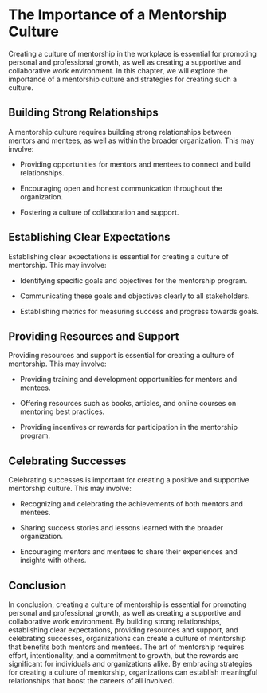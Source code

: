 The Importance of a Mentorship Culture
===================================================================================

Creating a culture of mentorship in the workplace is essential for promoting personal and professional growth, as well as creating a supportive and collaborative work environment. In this chapter, we will explore the importance of a mentorship culture and strategies for creating such a culture.

Building Strong Relationships
-----------------------------

A mentorship culture requires building strong relationships between mentors and mentees, as well as within the broader organization. This may involve:

* Providing opportunities for mentors and mentees to connect and build relationships.

* Encouraging open and honest communication throughout the organization.

* Fostering a culture of collaboration and support.

Establishing Clear Expectations
-------------------------------

Establishing clear expectations is essential for creating a culture of mentorship. This may involve:

* Identifying specific goals and objectives for the mentorship program.

* Communicating these goals and objectives clearly to all stakeholders.

* Establishing metrics for measuring success and progress towards goals.

Providing Resources and Support
-------------------------------

Providing resources and support is essential for creating a culture of mentorship. This may involve:

* Providing training and development opportunities for mentors and mentees.

* Offering resources such as books, articles, and online courses on mentoring best practices.

* Providing incentives or rewards for participation in the mentorship program.

Celebrating Successes
---------------------

Celebrating successes is important for creating a positive and supportive mentorship culture. This may involve:

* Recognizing and celebrating the achievements of both mentors and mentees.

* Sharing success stories and lessons learned with the broader organization.

* Encouraging mentors and mentees to share their experiences and insights with others.

Conclusion
----------

In conclusion, creating a culture of mentorship is essential for promoting personal and professional growth, as well as creating a supportive and collaborative work environment. By building strong relationships, establishing clear expectations, providing resources and support, and celebrating successes, organizations can create a culture of mentorship that benefits both mentors and mentees. The art of mentorship requires effort, intentionality, and a commitment to growth, but the rewards are significant for individuals and organizations alike. By embracing strategies for creating a culture of mentorship, organizations can establish meaningful relationships that boost the careers of all involved.
